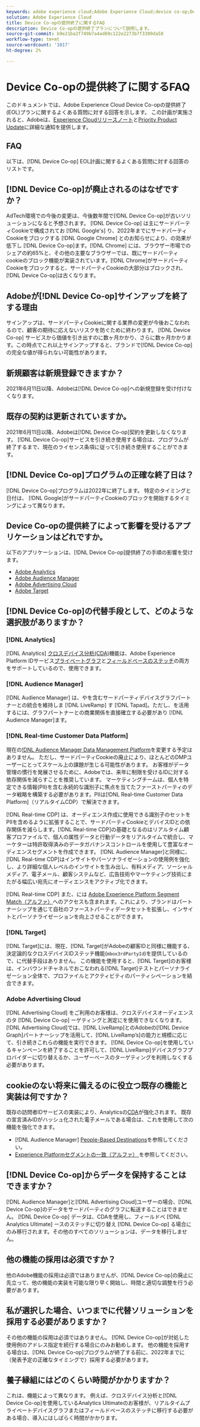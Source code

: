 ```yaml
---
keywords: adobe experience cloud;Adobe Experience Cloud;device co-op;Device Co-op；提供終了
solution: Adobe Experience Cloud
title: Device Co-opの提供終了に関するFAQ
description: Device Co-opの提供終了プランについて説明します。
source-git-commit: b9e21ba2f749b7a4ad69c122e2273b7f3309da58
workflow-type: tm+mt
source-wordcount: '1017'
ht-degree: 2%

---
```


# Device Co-opの提供終了に関するFAQ

このドキュメントでは、Adobe Experience Cloud Device Co-opの提供終了(EOL)プランに関するよくある質問に対する回答を示します。 この計画が実施されると、Adobeは、[Experience Cloudリリースノート](https://experienceleague.adobe.com/docs/release-notes/experience-cloud/current.html?lang=ja)と[Priority Product Update](https://www.adobe.com/subscription/priority-product-update.html)に詳細な通知を提供します。

## FAQ

以下は、[!DNL Device Co-op] EOL計画に関するよくある質問に対する回答のリストです。

## [!DNL Device Co-op]が廃止されるのはなぜですか？

AdTech環境での今後の変更は、今後数年間で[!DNL Device Co-op]が古いソリューションになると予想されます。 [!DNL Device Co-op] は主にサードパーティCookieで構成されてお [!DNL Google's] り、2022年までにサードパーティCookieをブロックする [!DNL Google Chrome] とのお知らせにより、の効果が低下し [!DNL Device Co-op]ます。[!DNL Chrome] には、ブラウザー市場でのシェアの約65%と、その他の主要なブラウザーでは、既にサードパーティcookieのブロック機能が実装されています。[!DNL Chrome]がサードパーティCookieをブロックすると、サードパーティCookieの大部分はブロックされ、[!DNL Device Co-op]は古くなります。

## Adobeが[!DNL Device Co-op]サインアップを終了する理由

サインアップは、サードパーティCookieに関する業界の変更が今後おこなわれるので、顧客の期待に応えないリスクを防ぐために終わります。 [!DNL Device Co-op] サービスから価値を引き出すのに数ヶ月かかり、さらに数ヶ月かかります。この時点でこれ以上サインアップすると、ブランドで[!DNL Device Co-op]の完全な値が得られない可能性があります。

## 新規顧客は新規登録できますか？

2021年6月11日以降、Adobeは[!DNL Device Co-op]への新規登録を受け付けなくなります。

## 既存の契約は更新されていますか。

2021年6月11日以降、Adobeは[!DNL Device Co-op]契約を更新しなくなります。 [!DNL Device Co-op]サービスを引き続き使用する場合は、プログラムが終了するまで、現在のライセンス条項に従って引き続き使用することができます。

## [!DNL Device Co-op]プログラムの正確な終了日は？

[!DNL Device Co-op]プログラムは2022年に終了します。 特定のタイミングと日付は、 [!DNL Google]がサードパーティCookieのブロックを開始するタイミングによって異なります。

## Device Co-opの提供終了によって影響を受けるアプリケーションはどれですか。

以下のアプリケーションは、[!DNL Device Co-op]提供終了の手順の影響を受けます。

- [Adobe Analytics](https://experienceleague.adobe.com/docs/analytics.html?lang=en)
- [Adobe Audience Manager](https://experienceleague.adobe.com/docs/audience-manager/user-guide/overview/aam-overview.html?lang=en)
- [Adobe Advertising Cloud](https://experienceleague.adobe.com/docs/advertising-cloud.html?lang=en)
- [Adobe Target](https://experienceleague.adobe.com/docs/target/using/introduction/intro.html?lang=en)

## [!DNL Device Co-op]の代替手段として、どのような選択肢がありますか？

### [!DNL Analytics]

[!DNL Analytics] [クロスデバイス分析(CDA)](https://experienceleague.adobe.com/docs/analytics/components/cda/overview.html)機能は、Adobe Experience Platform IDサービス[プライベートグラフ](https://experienceleague.adobe.com/docs/analytics/components/cda/device-graph.html?lang=en)と[フィールドベースのステッチ](https://experienceleague.adobe.com/docs/analytics/components/cda/field-based-stitching.html?lang=en)の両方をサポートしているので、使用できます。

### [!DNL Audience Manager]

[!DNL Audience Manager] は、やを含むサードパーティデバイスグラフパートナーとの統合を維持しま [!DNL LiveRamp] す [!DNL Tapad]。ただし、を活用するには、グラフパートナーとの商業関係を直接確立する必要があり [!DNL Audience Manager]ます。

### [!DNL Real-time Customer Data Platform]

現在の[!DNL Audience Manager Data Management Platform](DMP)を変更する予定はありません。 ただし、サードパーティCookieの廃止により、ほとんどのDMPユーザーにとってスケール上の課題が生じる可能性があります。 お客様がデータ管理の慣行を発展させるために、Adobeでは、来年に制限を受けるIDに対する依存関係を減らすことを推奨しています。 マーケティングチームは、個人を特定できる情報(PII)を含む永続的な識別子に焦点を当てたファーストパーティのデータ戦略を構築する必要があります。PIIは[!DNL Real-time Customer Data Platform]（リアルタイムCDP）で解決できます。

[!DNL Real-time CDP] は、オーディエンス作成に使用できる識別子のセットをPIIを含めるように拡張することで、サードパーティCookieとデバイスIDとの依存関係を減らします。[!DNL Real-time CDP]の基礎となるのはリアルタイム顧客プロファイルで、個人の属性データと行動データをリアルタイムで統合し、マーケターは特許取得済みのデータガバナンスコントロールを使用して豊富なオーディエンスセグメントを作成できます。 [!DNL Audience Manager]と同様に、[!DNL Real-time CDP]はインサイトやパーソナライゼーションの使用例を強化し、より詳細な個人レベルのインサイトを生み出し、有料メディア、ソーシャルメディア、電子メール、顧客システムなど、広告技術やマーケティング技術にまたがる幅広い宛先にオーディエンスをアクティブ化できます。

[!DNL Real-time CDP] また、には [Adobe Experience Platform Segment Match（アルファ）](https://experienceleague.adobe.com/docs/experience-platform/segmentation/ui/segment-match.html?lang=en)へのアクセスも含まれます。これにより、ブランドはパートナーシップを通じて自社のファーストパーティデータセットを拡張し、インサイトとパーソナライゼーションを向上させることができます。

### [!DNL Target]

[!DNL Target]には、現在、[!DNL Target]がAdobeの顧客IDと同様に機能する、決定論的なクロスデバイスIDステッチ機能(`mbox3rdPartyId`)を提供しているので、に代替手段はありません。 この機能を使用すると、[!DNL Target]のお客様は、インバウンドチャネルでおこなわれる[!DNL Target]テストとパーソナライゼーション全体で、プロファイルとアクティビティのパーティシペーションを結合できます。

### Adobe Advertising Cloud

[!DNL Advertising Cloud] をご利用のお客様は、クロスデバイスオーディエンスのタ [!DNL Device Co-op] ーゲティングと測定にを使用できなくなります。[!DNL Advertising Cloud]では、[!DNL LiveRamp]とのAdobeの[!DNL Device Graph]パートナーシップを活用して、[!DNL LiveRamp’s]の能力と規模に応じて、引き続きこれらの機能を実行できます。 [!DNL Device Co-op]を使用しているキャンペーンを終了することを許可して、[!DNL LiveRamp]デバイスグラフプロバイダーに切り替えるか、ユーザーベースのターゲティングを利用しなくする必要があります。

## cookieのない将来に備えるのに役立つ既存の機能と実装は何ですか？

既存の訪問者IDサービスの実装により、Analyticsの[CDA](https://experienceleague.adobe.com/docs/analytics/components/cda/overview.html)が強化されます。 既存の宣言済みIDがハッシュ化された電子メールである場合は、これを使用して次の機能を強化できます。

- [!DNL Audience Manager] [People-Based Destinations](https://experienceleague.adobe.com/docs/audience-manager/user-guide/features/destinations/people-based/people-based-destinations-overview.html)を参照してください。
- [Experience Platformセグメントの一致（アルファ） ](https://experienceleague.adobe.com/docs/experience-platform/segmentation/ui/segment-match.html?lang=en)を参照してください。

## [!DNL Device Co-op]からデータを保持することはできますか？

[!DNL Audience Manager]と[!DNL Advertising Cloud]ユーザーの場合、[!DNL Device Co-op]のデータをサードパーティのグラフに転送することはできません。 [!DNL Device Co-op] データは、CDAを使用し、フィールドベ [!DNL Analytics Ultimate] ースのステッチに切り替え [!DNL Device Co-op] る場合にのみ移行されます。その他のすべてのソリューションは、データを移行しません。

## 他の機能の採用は必須ですか？

他のAdobe機能の採用は必須ではありませんが、[!DNL Device Co-op]の廃止に先立って、他の機能の実装を可能な限り早く開始し、時間と適切な調整を行う必要があります。

## 私が選択した場合、いつまでに代替ソリューションを採用する必要がありますか？

その他の機能の採用は必須ではありません。 [!DNL Device Co-op]が対処した使用例のアドレス指定を続行する場合にのみお勧めします。 他の機能を採用する場合は、[!DNL Device Co-op]プログラムが終了する前に、2022年までに（発表予定の正確なタイミングで）採用する必要があります。

## 養子縁組にはどのくらい時間がかかりますか？

これは、機能によって異なります。 例えば、クロスデバイス分析と[!DNL Device Co-op]を使用しているAnalytics Ultimateのお客様が、リアルタイムプライベートデバイスグラフまたはフィールドベースのステッチに移行する必要がある場合、導入にはしばらく時間がかかります。